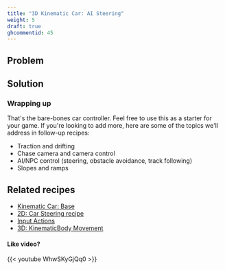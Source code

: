 ```yaml
---
title: "3D Kinematic Car: AI Steering"
weight: 5
draft: true
ghcommentid: 45
---
```


## Problem



## Solution

### Wrapping up

That's the bare-bones car controller. Feel free to use this as a starter for your game. If you're looking to add more, here are some of the topics we'll address in follow-up recipes:

* Traction and drifting
* Chase camera and camera control
* AI/NPC control (steering, obstacle avoidance, track following)
* Slopes and ramps

## Related recipes

- [Kinematic Car: Base](/3.x/3d/kinematic_car/car_base/)
- [2D: Car Steering recipe](/3.x/2d/car_steering)
- [Input Actions](http://kidscancode.org/godot_recipes/input/input_actions/)
- [3D: KinematicBody Movement](/3.x/3d/kinematic_body/)

#### Like video?

{{< youtube WhwSKyGjQq0 >}}
